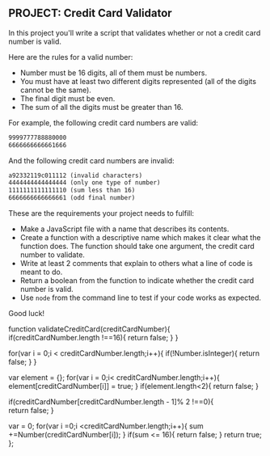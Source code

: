 ## **PROJECT: Credit Card Validator**

In this project you'll write a script that validates whether or not a credit card number is valid.

Here are the rules for a valid number:

- Number must be 16 digits, all of them must be numbers.
- You must have at least two different digits represented (all of the digits cannot be the same).
- The final digit must be even.
- The sum of all the digits must be greater than 16.

For example, the following credit card numbers are valid:

```markdown
9999777788880000
6666666666661666
```

And the following credit card numbers are invalid:

```markdown
a92332119c011112 (invalid characters)
4444444444444444 (only one type of number)
1111111111111110 (sum less than 16)
6666666666666661 (odd final number)
```

These are the requirements your project needs to fulfill:

- Make a JavaScript file with a name that describes its contents.
- Create a function with a descriptive name which makes it clear what the function does. The function should take one argument, the credit card number to validate.
- Write at least 2 comments that explain to others what a line of code is meant to do.
- Return a boolean from the function to indicate whether the credit card number is valid.
- Use `node` from the command line to test if your code works as expected.

Good luck!

function validateCreditCard(creditCardNumber){
if(creditCardNumber.length !==16){
return false;
}
}

<!-- All of the digits must be numbers -->

for(var i = 0;i < creditCardNumber.length;i++){
if(!Number.isInteger){
return false;
}
}

<!-- credit card number must have at least two different digits -->

var element = {};
for(var i = 0;i< creditCardNumber.length;i++){
element[creditCardNumber[i]] = true;
}
if(element.length<2){
return false;
}

<!-- final digit of credit card must be even -->

if(creditCardNumber[creditCardNumber.length - 1]% 2 !==0){  
 return false;
}

<!-- The sum of all the digits must be greater than 16 -->

var = 0;
for(var i =0;i <creditCardNumber.length;i++){
sum +=Number(creditCardNumber[i]);
}
if(sum <= 16){
return false;
}
return true;
};
